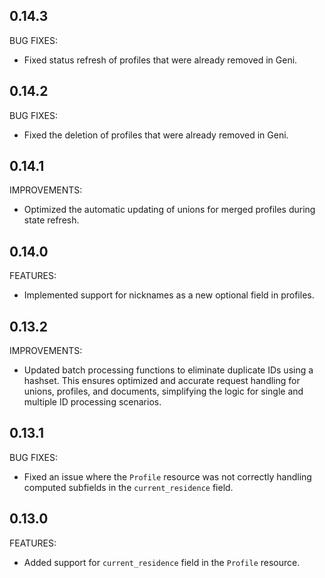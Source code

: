 ## 0.14.3

BUG FIXES:
* Fixed status refresh of profiles that were already removed in Geni.

## 0.14.2

BUG FIXES:
* Fixed the deletion of profiles that were already removed in Geni.

## 0.14.1

IMPROVEMENTS:
* Optimized the automatic updating of unions for merged profiles during state refresh.

## 0.14.0

FEATURES:
* Implemented support for nicknames as a new optional field in profiles.

## 0.13.2

IMPROVEMENTS:

* Updated batch processing functions to eliminate duplicate IDs using a hashset. This ensures optimized and accurate request handling for unions, profiles, and documents, simplifying the logic for single and multiple ID processing scenarios.

## 0.13.1

BUG FIXES:

* Fixed an issue where the `Profile` resource was not correctly handling computed subfields in the `current_residence` field.

## 0.13.0

FEATURES:

* Added support for `current_residence` field in the `Profile` resource.